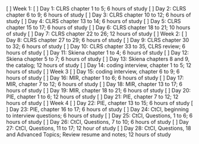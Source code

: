 [ ] Week 1:
    [ ] Day 1: CLRS chapter 1 to 5; 6 hours of study
    [ ] Day 2: CLRS chapter 6 to 9; 6 hours of study
    [ ] Day 3: CLRS chapter 10 to 12; 6 hours of study
    [ ] Day 4: CLRS chapter 13 to 14; 6 hours of study
    [ ] Day 5: CLRS chapter 15 to 17; 6 hours of study
    [ ] Day 6: CLRS chapter 18 to 21; 10 hours of study
    [ ] Day 7: CLRS chapter 22 to 26; 12 hours of study
[ ] Week 2:
    [ ] Day 8: CLRS chapter 27 to 29; 6 hours of study
    [ ] Day 9: CLRS chapter 30 to 32; 6 hours of study
    [ ] Day 10: CLRS chapter 33 to 35, CLRS review; 6 hours of study
    [ ] Day 11: Skiena chapter 1 to 4; 6 hours of study
    [ ] Day 12: Skiena chapter 5 to 7; 6 hours of study
    [ ] Day 13: Skiena chapters 8 and 9, the catalog; 12 hours of study
    [ ] Day 14: coding interview, chapter 1 to 5; 12 hours of study
[ ] Week 3
    [ ] Day 15: coding interview, chapter 6 to 9; 6 hours of study
    [ ] Day 16: MIR, chapter 1 to 6; 6 hours of study
    [ ] Day 17: MIR, chapter 7 to 12; 6 hours of study
    [ ] Day 18: MIR, chapter 13 to 17; 6 hours of study
    [ ] Day 19: MIR, chapter 18 to 21; 6 hours of study
    [ ] Day 20: PIE, chapter 1 to 6; 12 hours of study
    [ ] Day 21: PIE, chapter 7 to 12; 12 hours of study
[ ] Week 4
    [ ] Day 22: PIE, chapter 13 to 15; 6 hours of study
    [ ] Day 23: PIE, chapter 16 to 17; 6 hours of study
    [ ] Day 24: CtCI, beginning to interview questions; 6 hours of study
    [ ] Day 25: CtCI, Questions, 1 to 6; 6 hours of study
    [ ] Day 26: CtCI, Questions, 7 to 10; 6 hours of study
    [ ] Day 27: CtCI, Questions, 11 to 17; 12 hour of study
    [ ] Day 28: CtCI, Questions, 18 and Advanced Topics; Review resume and notes; 12 hours of study
